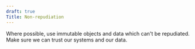 ```yaml
---
draft: true
Title: Non-repudiation
---
```

Where possible, use immutable objects and data which can't be repudiated. Make sure we can trust our systems and our data.
